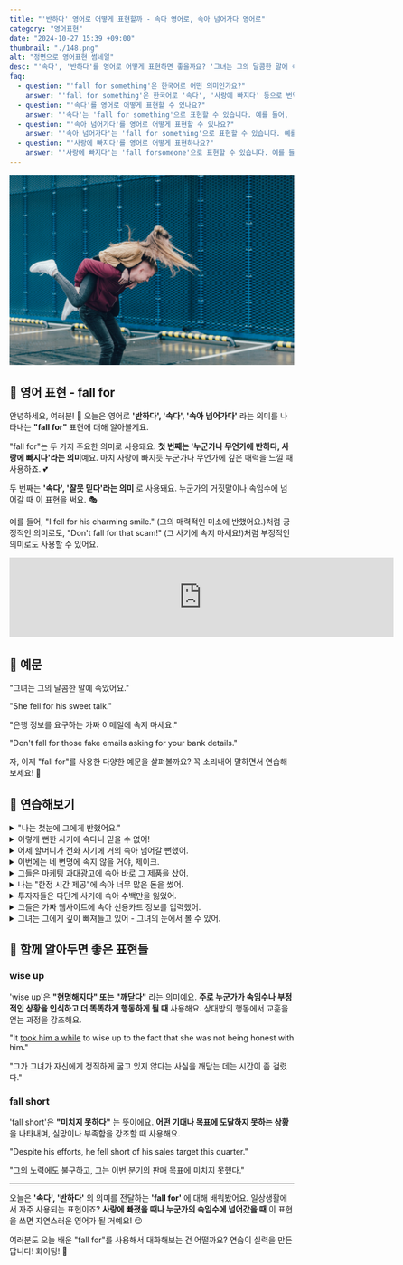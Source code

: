```yaml
---
title: "'반하다' 영어로 어떻게 표현할까 - 속다 영어로, 속아 넘어가다 영어로"
category: "영어표현"
date: "2024-10-27 15:39 +09:00"
thumbnail: "./148.png"
alt: "정면으로 영어표현 썸네일"
desc: "'속다', '반하다'를 영어로 어떻게 표현하면 좋을까요? '그녀는 그의 달콤한 말에 속았어요.', '나는 첫눈에 그에게 반했어요.' 등을 영어로 표현하는 법을 배워봅시다. 다양한 예문을 통해서 연습하고 본인의 표현으로 만들어 보세요."
faq:
  - question: "'fall for something'은 한국어로 어떤 의미인가요?"
    answer: "'fall for something'은 한국어로 '속다', '사랑에 빠지다' 등으로 번역될 수 있습니다. 주로 누군가의 말이나 행동에 속아 넘어가거나, 어떤 감정에 푹 빠지는 상황에서 사용됩니다."
  - question: "'속다'를 영어로 어떻게 표현할 수 있나요?"
    answer: "'속다'는 'fall for something'으로 표현할 수 있습니다. 예를 들어, '그의 거짓말에 속지 마'는 'Don't fall for his lies'로 말할 수 있습니다."
  - question: "'속아 넘어가다'를 영어로 어떻게 표현할 수 있나요?"
    answer: "'속아 넘어가다'는 'fall for something'으로 표현할 수 있습니다. 예를 들어, '너는 그 이야기에 속아 넘어간거니?'는 'Did you really fall for that story?'로 말할 수 있습니다."
  - question: "'사랑에 빠지다'를 영어로 어떻게 표현하나요?"
    answer: "'사랑에 빠지다'는 'fall forsomeone'으로 표현할 수 있습니다. 예를 들어, '그녀에게 사랑에 빠졌어'는 'I fell for her'로 표현할 수 있습니다.'"
---
```


![여성를 등에 업고 있는 남성](./148-1.jpg)

## 🌟 영어 표현 - fall for

안녕하세요, 여러분! 👋 오늘은 영어로 **'반하다', '속다', '속아 넘어가다'** 라는 의미를 나타내는 **"fall for"** 표현에 대해 알아볼게요.

"fall for"는 두 가지 주요한 의미로 사용돼요. **첫 번째는 '누군가나 무언가에 반하다, 사랑에 빠지다'라는 의미**예요. 마치 사랑에 빠지듯 누군가나 무언가에 깊은 매력을 느낄 때 사용하죠. 💕

두 번째는 **'속다', '잘못 믿다'라는 의미** 로 사용돼요. 누군가의 거짓말이나 속임수에 넘어갈 때 이 표현을 써요. 🎭

예를 들어, "I fell for his charming smile." (그의 매력적인 미소에 반했어요.)처럼 긍정적인 의미로도, "Don't fall for that scam!" (그 사기에 속지 마세요!)처럼 부정적인 의미로도 사용할 수 있어요.

<iframe src="https://ads-partners.coupang.com/widgets.html?id=819055&template=carousel&trackingCode=AF7855282&subId=&width=680&height=140&tsource=" width="680" height="140" frameborder="0" scrolling="no" referrerpolicy="unsafe-url" browsingtopics></iframe>

## 📖 예문

"그녀는 그의 달콤한 말에 속았어요."

"She fell for his sweet talk."

"은행 정보를 요구하는 가짜 이메일에 속지 마세요."

"Don't fall for those fake emails asking for your bank details."

자, 이제 "fall for"를 사용한 다양한 예문을 살펴볼까요? 꼭 소리내어 말하면서 연습해보세요! 🚀

## 💬 연습해보기

<details>
<summary>"나는 첫눈에 그에게 반했어요."</summary>
<span>"I fell for him at first sight."</span>
</details>

<details>
<summary>이렇게 뻔한 사기에 속다니 믿을 수 없어!</summary>
<span>I can't believe I fell for such an obvious scam!</span>
</details>

<details>
<summary>어제 할머니가 전화 사기에 거의 속아 넘어갈 뻔했어.</summary>
<span>My grandma almost fell for one of those phone scams yesterday.</span>
</details>

<details>
<summary>이번에는 네 변명에 속지 않을 거야, 제이크.</summary>
<span>I'm not gonna fall for your excuses this time, Jake.</span>
</details>

<details>
<summary>그들은 마케팅 과대광고에 속아 바로 그 제품을 샀어.</summary>
<span>They fell for the marketing hype and bought the product right away.</span>
</details>

<details>
<summary>나는 "한정 시간 제공"에 속아 너무 많은 돈을 썼어.</summary>
<span>I fell for the "limited time offer" and ended up spending way too much.</span>
</details>

<details>
<summary>투자자들은 다단계 사기에 속아 수백만을 잃었어.</summary>
<span>The investors fell for the pyramid scheme and lost millions.</span>
</details>

<details>
<summary>그들은 가짜 웹사이트에 속아 신용카드 정보를 입력했어.</summary>
<span>They fell for the fake website and entered their credit card information.</span>
</details>

<details>
<summary>그녀는 그에게 깊이 빠져들고 있어 - 그녀의 눈에서 볼 수 있어.</summary>
<span>She's falling for him hard - you can see it in her eyes.</span>
</details>

## 🤝 함께 알아두면 좋은 표현들

### wise up

'wise up'은 **"현명해지다" 또는 "깨닫다"** 라는 의미예요. **주로 누군가가 속임수나 부정적인 상황을 인식하고 더 똑똑하게 행동하게 될 때** 사용해요. 상대방의 행동에서 교훈을 얻는 과정을 강조해요.

"It <a href="/blog/in-english/010.take-a-while/">took him a while</a> to wise up to the fact that she was not being honest with him."

"그가 그녀가 자신에게 정직하게 굴고 있지 않다는 사실을 깨닫는 데는 시간이 좀 걸렸다."

### fall short

'fall short'은 **"미치지 못하다"** 는 뜻이에요. **어떤 기대나 목표에 도달하지 못하는 상황**을 나타내며, 실망이나 부족함을 강조할 때 사용해요.

"Despite his efforts, he fell short of his sales target this quarter."

"그의 노력에도 불구하고, 그는 이번 분기의 판매 목표에 미치지 못했다."

---

오늘은 **'속다', '반하다'** 의 의미를 전달하는 **'fall for'** 에 대해 배워봤어요. 일상생활에서 자주 사용되는 표현이죠? **사랑에 빠졌을 때나 누군가의 속임수에 넘어갔을 때** 이 표현을 쓰면 자연스러운 영어가 될 거예요! 😉

여러분도 오늘 배운 "fall for"를 사용해서 대화해보는 건 어떨까요? 연습이 실력을 만든답니다! 화이팅! 💪
